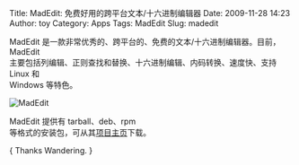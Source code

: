 Title: MadEdit: 免费好用的跨平台文本/十六进制编辑器
Date: 2009-11-28 14:23
Author: toy
Category: Apps
Tags: MadEdit
Slug: madedit

MadEdit
是一款非常优秀的、跨平台的、免费的文本/十六进制编辑器。目前，MadEdit  
主要包括列编辑、正则查找和替换、十六进制编辑、内码转换、速度快、支持
Linux 和  
Windows 等特色。

![MadEdit](http://i.linuxtoy.org/images/2009/11/madedit.png)

MadEdit 提供有 tarball、deb、rpm  
等格式的安装包，可从其[项目主页](http://madedit.sourceforge.net)下载。

{ Thanks Wandering. }
